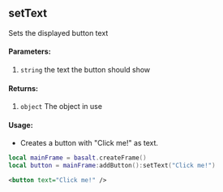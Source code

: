 ## setText
Sets the displayed button text
#### Parameters: 
1. `string` the text the button should show

#### Returns:
1. `object` The object in use

#### Usage:
* Creates a button with "Click me!" as text.
```lua
local mainFrame = basalt.createFrame()
local button = mainFrame:addButton():setText("Click me!")
```
```xml
<button text="Click me!" />
```